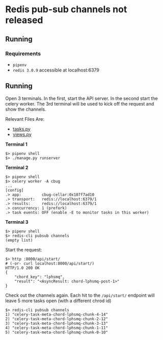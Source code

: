 # Redis pub-sub channels not released

## Running

### Requirements

* `pipenv`
* `redis 3.0.9` accessible at localhost:6379

##  Running

Open 3 terminals.  In the first, start the API server.  In the second start
the celery worker.  The 3rd terminal will be used to kick off the request and
show the channels.

Relevant Files Are:

* [tasks.py](cbug/apps/api/tasks.py)
* [views.py](cbug/apps/api/views.py)

**Terminal 1**

    $> pipenv shell
    $> ./manage.py runserver

**Terminal 2**

    $> pipenv shell
    $> celery worker -A cbug
    ...
    [config]
    .> app:         cbug-cellar:0x107f7ad10
    .> transport:   redis://localhost:6379/1
    .> results:     redis://localhost:6379/1
    .> concurrency: 1 (prefork)
    .> task events: OFF (enable -E to monitor tasks in this worker)


**Terminal 3**

    $> pipenv shell
    $> redis-cli pubsub channels
    (empty list)

Start the request:

    $> http :8000/api/start/
    # (-or- curl localhost:8000/api/start/)
    HTTP/1.0 200 OK
    {
        "chord_key": "lphsmq",
        "result": "<AsyncResult: chord-lphsmq-post-1>"
    }

Check out the channels again.  Each hit to the `/api/start/` endpoint will
leave 5 more tasks open (with a different chrod id)

    $> redis-cli pubsub channels
    1) "celery-task-meta-chord-lphsmq-chunk-4-14"
    2) "celery-task-meta-chord-lphsmq-chunk-2-12"
    3) "celery-task-meta-chord-lphsmq-chunk-3-13"
    4) "celery-task-meta-chord-lphsmq-chunk-1-11"
    5) "celery-task-meta-chord-lphsmq-chunk-0-10"



